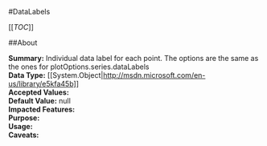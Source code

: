 #DataLabels

[[_TOC_]]

##About

**Summary:**  Individual data label for each point. The options are the same as the ones for  plotOptions.series.dataLabels   
**Data Type:** [[System.Object|http://msdn.microsoft.com/en-us/library/e5kfa45b]]  
**Accepted Values:**   
**Default Value:** null  
**Impacted Features:**   
**Purpose:**   
**Usage:**   
**Caveats:**   

